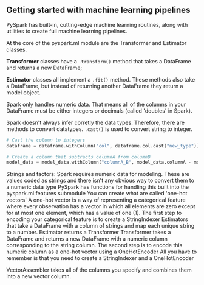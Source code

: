 ## Getting started with machine learning pipelines
PySpark has built-in, cutting-edge machine learning routines, along with utilities to create full machine learning pipelines. 

At the core of the pyspark.ml module are the Transformer and Estimator classes. 

**Transformer** classes have a `.transform()` method that takes a DataFrame and returns a new DataFrame; 


**Estimator** classes all implement a `.fit()` method. These methods also take a DataFrame, but instead of returning another DataFrame they return a model object. 

Spark only handles numeric data. That means all of the columns in your DataFrame must be either integers or decimals (called 'doubles' in Spark).

Spark doesn't always infer corretly the data types. Therefore, there are methods to convert datatypes. `.cast()` is used to convert string to integer.

```python
# Cast the column to integers
dataframe = dataframe.withColumn("col", dataframe.col.cast("new_type"))

# Create a column that subtracts columnA from columnB
model_data = model_data.withColumn("columnA_B", model_data.columnA - model_data.columnB)
```


Strings and factors:
	Spark requires numeric data for modeling.
	These are values coded as strings and there isn't any obvious way to convert them to a numeric data type
	PySpark has functions for handling this built into the pyspark.ml.features submodule
		You can create what are called 'one-hot vectors' 
	A one-hot vector is a way of representing a categorical feature where every observation has a vector in which all elements are zero except for at most one element, which has a value of one (1).
	The first step to encoding your categorical feature is to create a StringIndexer
	Estimators that take a DataFrame with a column of strings and map each unique string to a number.
	Estimator returns a Transformer
	Transformer takes a DataFrame and returns a new DataFrame with a numeric column corresponding to the string column.
	The second step is to encode this numeric column as a one-hot vector using a OneHotEncoder
	All you have to remember is that you need to create a StringIndexer and a OneHotEncoder
	
VectorAssembler
	takes all of the columns you specify and combines them into a new vector column.
